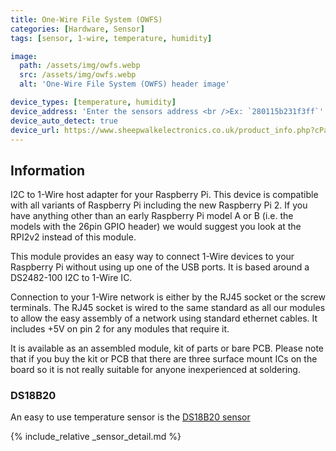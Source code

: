 ```yaml
---
title: One-Wire File System (OWFS)
categories: [Hardware, Sensor]
tags: [sensor, 1-wire, temperature, humidity]

image:
  path: /assets/img/owfs.webp
  src: /assets/img/owfs.webp
  alt: 'One-Wire File System (OWFS) header image'

device_types: [temperature, humidity]
device_address: 'Enter the sensors address <br />Ex: `280115b231f3ff`'
device_auto_detect: true
device_url: https://www.sheepwalkelectronics.co.uk/product_info.php?cPath=22&products_id=30
---
```


## Information

I2C to 1-Wire host adapter for your Raspberry Pi. This device is compatible with all variants of Raspberry Pi including the new Raspberry Pi 2. If you have anything other than an early Raspberry Pi model A or B (i.e. the models with the 26pin GPIO header) we would suggest you look at the RPI2v2 instead of this module.

This module provides an easy way to connect 1-Wire devices to your Raspberry Pi without using up one of the USB ports. It is based around a DS2482-100 I2C to 1-Wire IC.

Connection to your 1-Wire network is either by the RJ45 socket or the screw terminals. The RJ45 socket is wired to the same standard as all our modules to allow the easy assembly of a network using standard ethernet cables. It includes +5V on pin 2 for any modules that require it.

It is available as an assembled module, kit of parts or bare PCB. Please note that if you buy the kit or PCB that there are three surface mount ICs on the board so it is not really suitable for anyone inexperienced at soldering.

### DS18B20

An easy to use temperature sensor is the [DS18B20 sensor](https://components101.com/sensors/ds18b20-temperature-sensor)

{% include_relative _sensor_detail.md %}
